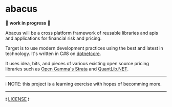 # abacus

:construction_worker: **work in progress** :construction:

Abacus will be a cross platform framework of reusable libraries and apis and applications for financial risk and pricing.

Target is to use modern development practices using the best and latest in technology. It's written in C#8 on [dotnetcore](https://dotnet.microsoft.com/download).

It uses idea, bits, and pieces of various existing open source pricing libraries such as [Open Gamma's Strata](https://github.com/OpenGamma/Strata) and [QuantLib.NET](https://github.com/amaggiulli/QLNet).

---

:information_source: NOTE: this project is a learning exercise with hopes of becomming more.

---

:heavy_exclamation_mark: [LICENSE](https://github.com/ckarcz/abacus/blob/master/LICENSE) :heavy_exclamation_mark:
